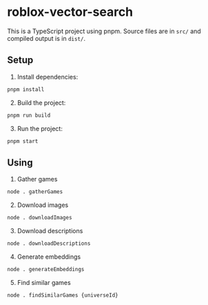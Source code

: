# roblox-vector-search

This is a TypeScript project using pnpm. Source files are in `src/` and compiled output is in `dist/`.

## Setup

1. Install dependencies:

```sh
pnpm install
```

2. Build the project:

```sh
pnpm run build
```

3. Run the project:

```sh
pnpm start
```

## Using

1. Gather games

```sh
node . gatherGames
```

2. Download images

```sh
node . downloadImages
```

3. Download descriptions

```sh
node . downloadDescriptions
```

4. Generate embeddings

```sh
node . generateEmbeddings
```

5. Find similar games

```sh
node . findSimilarGames {universeId}
```

